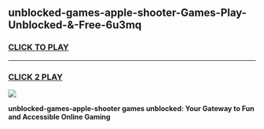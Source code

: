 
## unblocked-games-apple-shooter-Games-Play-Unblocked-&-Free-6u3mq
<h3>
<a href="https://premium76.site?title=unblocked-games-apple-shooter&ref=24A">CLICK TO PLAY</a></h3>
<hr>

<h3>
<a href="https://premium76.site?title=unblocked-games-apple-shooter&ref=24A">CLICK 2 PLAY</a>
  
</h3>

<a href="https://premium76.site?title=unblocked-games-apple-shooter&ref=24A"><img src="https://clearcache.store/games.png"></a>


**unblocked-games-apple-shooter games unblocked: Your Gateway to Fun and Accessible Online Gaming**
